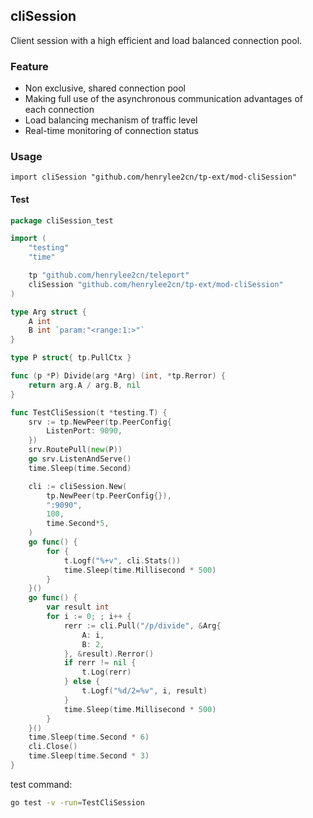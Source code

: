 ## cliSession

Client session with a high efficient and load balanced connection pool.

### Feature

- Non exclusive, shared connection pool
- Making full use of the asynchronous communication advantages of each connection
- Load balancing mechanism of traffic level
- Real-time monitoring of connection status

### Usage

`import cliSession "github.com/henrylee2cn/tp-ext/mod-cliSession"`

#### Test

```go
package cliSession_test

import (
	"testing"
	"time"

	tp "github.com/henrylee2cn/teleport"
	cliSession "github.com/henrylee2cn/tp-ext/mod-cliSession"
)

type Arg struct {
	A int
	B int `param:"<range:1:>"`
}

type P struct{ tp.PullCtx }

func (p *P) Divide(arg *Arg) (int, *tp.Rerror) {
	return arg.A / arg.B, nil
}

func TestCliSession(t *testing.T) {
	srv := tp.NewPeer(tp.PeerConfig{
		ListenPort: 9090,
	})
	srv.RoutePull(new(P))
	go srv.ListenAndServe()
	time.Sleep(time.Second)

	cli := cliSession.New(
		tp.NewPeer(tp.PeerConfig{}),
		":9090",
		100,
		time.Second*5,
	)
	go func() {
		for {
			t.Logf("%+v", cli.Stats())
			time.Sleep(time.Millisecond * 500)
		}
	}()
	go func() {
		var result int
		for i := 0; ; i++ {
			rerr := cli.Pull("/p/divide", &Arg{
				A: i,
				B: 2,
			}, &result).Rerror()
			if rerr != nil {
				t.Log(rerr)
			} else {
				t.Logf("%d/2=%v", i, result)
			}
			time.Sleep(time.Millisecond * 500)
		}
	}()
	time.Sleep(time.Second * 6)
	cli.Close()
	time.Sleep(time.Second * 3)
}
```

test command:

```sh
go test -v -run=TestCliSession
```